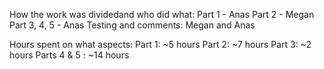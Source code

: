 
How the work was dividedand who did what:
Part 1 - Anas
Part 2 - Megan
Part 3, 4, 5 - Anas
Testing and comments: Megan and Anas

Hours spent on what aspects:
Part 1: ~5 hours
Part 2: ~7 hours
Part 3: ~2 hours
Parts 4 & 5 : ~14 hours
